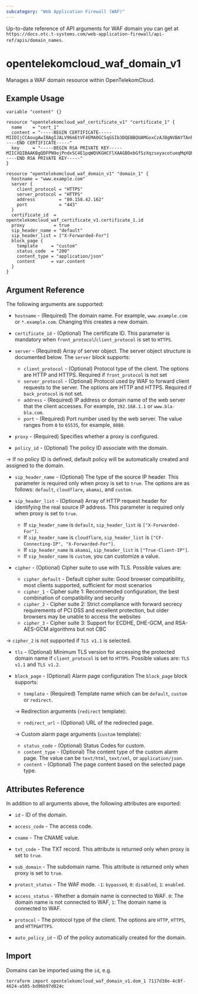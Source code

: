 ```yaml
---
subcategory: "Web Application Firewall (WAF)"
---
```


Up-to-date reference of API arguments for WAF domain you can get at
`https://docs.otc.t-systems.com/web-application-firewall/api-ref/apis/domain_names`.

# opentelekomcloud_waf_domain_v1

Manages a WAF domain resource within OpenTelekomCloud.

## Example Usage

```hcl
variable "content" {}

resource "opentelekomcloud_waf_certificate_v1" "certificate_1" {
  name    = "cert_1"
  content = "-----BEGIN CERTIFICATE-----MIIDIjCCAougAwIBAgIJALV96mEtVF4EMA0GCSqGSIb3DQEBBQUAMGoxCzAJBgNVBAYTAnh4MQswCQYDVQQIEwJ4eDELMAkGA1UEBxMCeHgxCzAJBgNVBAoTAnh4MQswCQYDVQQLEwJ-----END CERTIFICATE-----"
  key     = "-----BEGIN RSA PRIVATE KEY-----MIICXQIBAAKBgQDFPN9ojPndxSC4E1pqWQVKGHCFlXAAGBOxbGfSzXqzsoyacotueqMqXQbxrPSQFATeVmhZPNVEMdvcAMjYsV/mymtAwVqVA6q/OFdX/b3UHO+b/VqLo3J5SrM-----END RSA PRIVATE KEY-----"
}

resource "opentelekomcloud_waf_domain_v1" "domain_1" {
  hostname = "www.example.com"
  server {
    client_protocol = "HTTPS"
    server_protocol = "HTTPS"
    address         = "80.158.42.162"
    port            = "443"
  }
  certificate_id  = opentelekomcloud_waf_certificate_v1.certificate_1.id
  proxy           = true
  sip_header_name = "default"
  sip_header_list = ["X-Forwarded-For"]
  block_page {
    template     = "custom"
    status_code  = "200"
    content_type = "application/json"
    content      = var.content
  }
}
```

## Argument Reference

The following arguments are supported:

* `hostname` - (Required) The domain name. For example, `www.example.com` or `*.example.com`.
  Changing this creates a new domain.

* `certificate_id` - (Optional) The certificate ID. This parameter is mandatory when
  `front_protocol`/`client_protocol` is set to `HTTPS`.

* `server` - (Required) Array of server object. The server object structure is documented below.
  The `server` block supports:
  * `client_protocol` - (Optional) Protocol type of the client. The options are HTTP and HTTPS.
    Required if `front_protocol` is not set
  * `server_protocol` - (Optional) Protocol used by WAF to forward client requests to the server.
    The options are HTTP and HTTPS. Required if `back_protocol` is not set.
  * `address` - (Required) IP address or domain name of the web server that the client accesses.
    For example, `192.168.1.1` or `www.bla-bla.com`.
  * `port` - (Required) Port number used by the web server. The value ranges from `0` to `65535`, for example, `8080`.

* `proxy` - (Required) Specifies whether a proxy is configured.

* `policy_id` - (Optional) The policy ID associate with the domain.

->
  If no policy ID is defined, default policy will be automatically created and assigned to the domain.

* `sip_header_name` - (Optional) The type of the source IP header. This parameter is required only when proxy is set to `true`.
  The options are as follows: `default`, `cloudflare`, `akamai`, and `custom`.

* `sip_header_list` - (Optional) Array of HTTP request header for identifying the real source IP address.
  This parameter is required only when proxy is set to `true`.
  * If `sip_header_name` is `default`, `sip_header_list` is `["X-Forwarded-For"]`.
  * If `sip_header_name` is `cloudflare`, `sip_header_list` is `["CF-Connecting-IP", "X-Forwarded-For"]`.
  * If `sip_header_name` is `akamai`, `sip_header_list` is `["True-Client-IP"]`.
  * If `sip_header_name` is `custom`, you can customize a value.

* `cipher` - (Optional) Cipher suite to use with TLS. Possible values are:
  * `cipher_default` - Default cipher suite: Good browser compatibility, most clients supported, sufficient for most scenarios
  * `cipher_1` - Cipher suite 1: Recommended configuration, the best combination of compatibility and security
  * `cipher_2` - Cipher suite 2: Strict compliance with forward secrecy requirements of PCI DSS and excellent protection, but older browsers may be unable to access the websites
  * `cipher_3` - Cipher suite 3: Support for ECDHE, DHE-GCM, and RSA-AES-GCM algorithms but not CBC

-> `сipher_2`  is not supported if `TLS v1.1` is selected.

* `tls` - (Optional) Minimum TLS version for accessing the protected domain name  if `client_protocol` is set to `HTTPS`.
  Possible values are: `TLS v1.1` and `TLS v1.2`.

* `block_page` - (Optional) Alarm page configuration
  The `block_page` block supports:
  * `template` - (Required) Template name which can be `default`, `custom` or `redirect`.

  -> Redirection arguments (`redirect` template):
  * `redirect_url` - (Optional) URL of the redirected page.

  -> Custom alarm page arguments (`custom` template):
  * `status_code` - (Optional) Status Codes for custom.
  * `content_type` - (Optional) The content type of the custom alarm page.
    The value can be `text/html`, `text/xml`, or `application/json`.
  * `content` - (Optional) The page content based on the selected page type.

## Attributes Reference

In addition to all arguments above, the following attributes are exported:

* `id` -  ID of the domain.

* `access_code` - The access code.

* `cname` - The CNAME value.

* `txt_code` - The TXT record. This attribute is returned only when proxy is set to `true`.

* `sub_domain` - The subdomain name. This attribute is returned only when proxy is set to `true`.

* `protect_status` - The WAF mode. `-1`: `bypassed`, `0`: `disabled`, `1`: `enabled`.

* `access_status` - Whether a domain name is connected to WAF. `0`: The domain name is not connected to WAF,
  `1`: The domain name is connected to WAF.

* `protocol` - The protocol type of the client. The options are `HTTP`, `HTTPS`, and `HTTP&HTTPS`.

* `auto_policy_id` - ID of the policy automatically created for the domain.

## Import

Domains can be imported using the `id`, e.g.

```shell
terraform import opentelekomcloud_waf_domain_v1.dom_1 7117d38e-4c8f-4624-a505-bd96b97d024c
```
